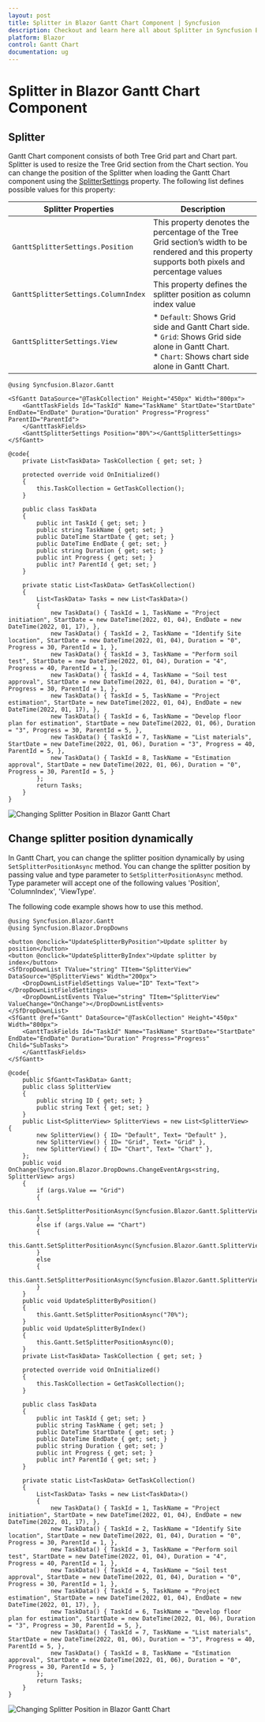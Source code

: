 ```yaml
---
layout: post
title: Splitter in Blazor Gantt Chart Component | Syncfusion
description: Checkout and learn here all about Splitter in Syncfusion Blazor Gantt Chart component and much more details.
platform: Blazor
control: Gantt Chart
documentation: ug
---
```



# Splitter in Blazor Gantt Chart Component

## Splitter

Gantt Chart component consists of both Tree Grid part and Chart part. Splitter is used to resize the Tree Grid section from the Chart section. You can change the position of the Splitter when loading the Gantt Chart component using the [SplitterSettings](https://help.syncfusion.com/cr/blazor/Syncfusion.Blazor.Gantt.GanttSelectionSettings.html) property. The following list defines possible values for this property:

| **Splitter Properties** | **Description** |
| --- | --- |
| `GanttSplitterSettings.Position` | This property denotes the percentage of the Tree Grid section’s width to be rendered and this property supports both pixels and percentage values |
| `GanttSplitterSettings.ColumnIndex` | This property defines the splitter position as column index value |
| `GanttSplitterSettings.View` | * `Default`: Shows Grid side and Gantt Chart side. <br /> * `Grid`: Shows Grid side alone in Gantt Chart. <br /> * `Chart`: Shows chart side alone in Gantt Chart. |

```cshtml
@using Syncfusion.Blazor.Gantt

<SfGantt DataSource="@TaskCollection" Height="450px" Width="800px">
    <GanttTaskFields Id="TaskId" Name="TaskName" StartDate="StartDate" EndDate="EndDate" Duration="Duration" Progress="Progress" ParentID="ParentId">
    </GanttTaskFields>
    <GanttSplitterSettings Position="80%"></GanttSplitterSettings>
</SfGantt>

@code{
    private List<TaskData> TaskCollection { get; set; }

    protected override void OnInitialized()
    {
        this.TaskCollection = GetTaskCollection();
    }

    public class TaskData
    {
        public int TaskId { get; set; }
        public string TaskName { get; set; }
        public DateTime StartDate { get; set; }
        public DateTime EndDate { get; set; }
        public string Duration { get; set; }
        public int Progress { get; set; }
        public int? ParentId { get; set; }
    }

    private static List<TaskData> GetTaskCollection()
    {
        List<TaskData> Tasks = new List<TaskData>()
        {
            new TaskData() { TaskId = 1, TaskName = "Project initiation", StartDate = new DateTime(2022, 01, 04), EndDate = new DateTime(2022, 01, 17), },
            new TaskData() { TaskId = 2, TaskName = "Identify Site location", StartDate = new DateTime(2022, 01, 04), Duration = "0", Progress = 30, ParentId = 1, },
            new TaskData() { TaskId = 3, TaskName = "Perform soil test", StartDate = new DateTime(2022, 01, 04), Duration = "4", Progress = 40, ParentId = 1, },
            new TaskData() { TaskId = 4, TaskName = "Soil test approval", StartDate = new DateTime(2022, 01, 04), Duration = "0", Progress = 30, ParentId = 1, },
            new TaskData() { TaskId = 5, TaskName = "Project estimation", StartDate = new DateTime(2022, 01, 04), EndDate = new DateTime(2022, 01, 17), },
            new TaskData() { TaskId = 6, TaskName = "Develop floor plan for estimation", StartDate = new DateTime(2022, 01, 06), Duration = "3", Progress = 30, ParentId = 5, },
            new TaskData() { TaskId = 7, TaskName = "List materials", StartDate = new DateTime(2022, 01, 06), Duration = "3", Progress = 40, ParentId = 5, },
            new TaskData() { TaskId = 8, TaskName = "Estimation approval", StartDate = new DateTime(2022, 01, 06), Duration = "0", Progress = 30, ParentId = 5, }
        };
        return Tasks;
    }
}

```

![Changing Splitter Position in Blazor Gantt Chart](images/blazor-gantt-chart-splitter-position.png)

## Change splitter position dynamically

In Gantt Chart, you can change the splitter position dynamically by using `SetSplitterPositionAsync` method. You can change the splitter position by passing value and type parameter to `SetSplitterPositionAsync` method. Type parameter will accept one of the following values 'Position', 'ColumnIndex', 'ViewType'. 

The following code example shows how to use this method.

```cshtml
@using Syncfusion.Blazor.Gantt
@using Syncfusion.Blazor.DropDowns

<button @onclick="UpdateSplitterByPosition">Update splitter by position</button>
<button @onclick="UpdateSplitterByIndex">Update splitter by index</button>
<SfDropDownList TValue="string" TItem="SplitterView" DataSource="@SplitterViews" Width="200px">
    <DropDownListFieldSettings Value="ID" Text="Text"></DropDownListFieldSettings>
    <DropDownListEvents TValue="string" TItem="SplitterView" ValueChange="OnChange"></DropDownListEvents>
</SfDropDownList>
<SfGantt @ref="Gantt" DataSource="@TaskCollection" Height="450px" Width="800px">
    <GanttTaskFields Id="TaskId" Name="TaskName" StartDate="StartDate" EndDate="EndDate" Duration="Duration" Progress="Progress" Child="SubTasks">
    </GanttTaskFields>
</SfGantt>

@code{
    public SfGantt<TaskData> Gantt;
    public class SplitterView
    {
        public string ID { get; set; }
        public string Text { get; set; }
    }
    public List<SplitterView> SplitterViews = new List<SplitterView>
{
        new SplitterView() { ID= "Default", Text= "Default" },
        new SplitterView() { ID= "Grid", Text= "Grid" },
        new SplitterView() { ID= "Chart", Text= "Chart" },
    };
    public void OnChange(Syncfusion.Blazor.DropDowns.ChangeEventArgs<string, SplitterView> args)
    {
        if (args.Value == "Grid")
        {
            this.Gantt.SetSplitterPositionAsync(Syncfusion.Blazor.Gantt.SplitterView.Grid);
        }
        else if (args.Value == "Chart")
        {
            this.Gantt.SetSplitterPositionAsync(Syncfusion.Blazor.Gantt.SplitterView.Chart);
        }
        else
        {
            this.Gantt.SetSplitterPositionAsync(Syncfusion.Blazor.Gantt.SplitterView.Default);
        }
    }
    public void UpdateSplitterByPosition()
    {
        this.Gantt.SetSplitterPositionAsync("70%");
    }
    public void UpdateSplitterByIndex()
    {
        this.Gantt.SetSplitterPositionAsync(0);
    }
    private List<TaskData> TaskCollection { get; set; }

    protected override void OnInitialized()
    {
        this.TaskCollection = GetTaskCollection();
    }

    public class TaskData
    {
        public int TaskId { get; set; }
        public string TaskName { get; set; }
        public DateTime StartDate { get; set; }
        public DateTime EndDate { get; set; }
        public string Duration { get; set; }
        public int Progress { get; set; }
        public int? ParentId { get; set; }
    }

    private static List<TaskData> GetTaskCollection()
    {
        List<TaskData> Tasks = new List<TaskData>()
        {
            new TaskData() { TaskId = 1, TaskName = "Project initiation", StartDate = new DateTime(2022, 01, 04), EndDate = new DateTime(2022, 01, 17), },
            new TaskData() { TaskId = 2, TaskName = "Identify Site location", StartDate = new DateTime(2022, 01, 04), Duration = "0", Progress = 30, ParentId = 1, },
            new TaskData() { TaskId = 3, TaskName = "Perform soil test", StartDate = new DateTime(2022, 01, 04), Duration = "4", Progress = 40, ParentId = 1, },
            new TaskData() { TaskId = 4, TaskName = "Soil test approval", StartDate = new DateTime(2022, 01, 04), Duration = "0", Progress = 30, ParentId = 1, },
            new TaskData() { TaskId = 5, TaskName = "Project estimation", StartDate = new DateTime(2022, 01, 04), EndDate = new DateTime(2022, 01, 17), },
            new TaskData() { TaskId = 6, TaskName = "Develop floor plan for estimation", StartDate = new DateTime(2022, 01, 06), Duration = "3", Progress = 30, ParentId = 5, },
            new TaskData() { TaskId = 7, TaskName = "List materials", StartDate = new DateTime(2022, 01, 06), Duration = "3", Progress = 40, ParentId = 5, },
            new TaskData() { TaskId = 8, TaskName = "Estimation approval", StartDate = new DateTime(2022, 01, 06), Duration = "0", Progress = 30, ParentId = 5, }
        };
        return Tasks;
    }
}

```

![Changing Splitter Position in Blazor Gantt Chart](images/blazor-gantt-chart-with-splitter.png)